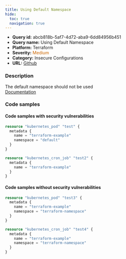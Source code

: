 ```yaml
---
title: Using Default Namespace
hide:
  toc: true
  navigation: true
---
```


<style>
  .highlight .hll {
    background-color: #ff171742;
  }
  .md-content {
    max-width: 1100px;
    margin: 0 auto;
  }
</style>

-   **Query id:** abcb818b-5af7-4d72-aba9-6dd84956b451
-   **Query name:** Using Default Namespace
-   **Platform:** Terraform
-   **Severity:** <span style="color:#C60">Medium</span>
-   **Category:** Insecure Configurations
-   **URL:** [Github](https://github.com/Checkmarx/kics/tree/master/assets/queries/terraform/kubernetes/using_default_namespace)

### Description
The default namespace should not be used<br>
[Documentation](https://registry.terraform.io/providers/hashicorp/kubernetes/latest/docs/resources/pod#namespace)

### Code samples
#### Code samples with security vulnerabilities
```tf title="Positive test num. 1 - tf file" hl_lines="9 4"
resource "kubernetes_pod" "test" {
  metadata {
    name = "terraform-example"
    namespace = "default"
  }
}

resource "kubernetes_cron_job" "test2" {
  metadata {
    name = "terraform-example"
  }
}

```


#### Code samples without security vulnerabilities
```tf title="Negative test num. 1 - tf file"
resource "kubernetes_pod" "test3" {
  metadata {
    name = "terraform-example"
    namespace = "terraform-namespace"
  }
}

resource "kubernetes_cron_job" "test4" {
  metadata {
    name = "terraform-example"
    namespace = "terraform-namespace"
  }
}

```
